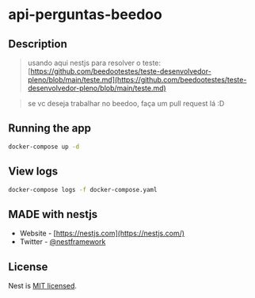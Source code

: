# api-perguntas-beedoo

## Description

> usando aqui nestjs para resolver o teste: [https://github.com/beedootestes/teste-desenvolvedor-pleno/blob/main/teste.md](https://github.com/beedootestes/teste-desenvolvedor-pleno/blob/main/teste.md)

> se vc deseja trabalhar no beedoo, faça um pull request lá :D

## Running the app

```bash
docker-compose up -d
```

## View logs

```bash
docker-compose logs -f docker-compose.yaml
```
## MADE with nestjs

- Website - [https://nestjs.com](https://nestjs.com/)
- Twitter - [@nestframework](https://twitter.com/nestframework)

## License

Nest is [MIT licensed](LICENSE).
